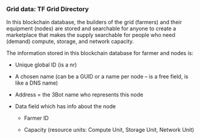 ### Grid data: TF Grid Directory

In this blockchain database, the builders of the grid (farmers) and their equipment (nodes) are stored and searchable for anyone to create a marketplace that makes the supply searchable for people who need (demand) compute, storage, and network capacity.

The information stored in this blockchain database for farmer and nodes is:

* Unique global ID (is a nr)

* A chosen name (can be a GUID or a name per node – is a free field, is like a DNS name)

* Address = the 3Bot name who represents this node

* Data field which has info about the node

    * Farmer ID

    * Capacity  (resource units: Compute Unit, Storage Unit, Network Unit)